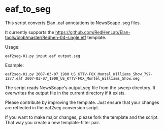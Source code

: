 # eaf_to_seg
This script converts Elan .eaf annotations to NewsScape .seg files.

It currently supports the https://github.com/RedHenLab/Elan-tools/blob/master/Redhen-04-single.etf template.

Usage:

	eaf2seg-01.py input.eaf output.seg

Example:

	eaf2seg-01.py 2007-03-07_1900_US_KTTV-FOX_Montel_Williams_Show_797-1277.eaf 2007-03-07_1900_US_KTTV-FOX_Montel_Williams_Show.seg

The script reads NewsScape's output.seg file from the sweep directory.
It overwrites the output file in the current directory if it exists.

Please contribute by improving the template. Just ensure that your changes are reflected in the eaf2seg conversion script.

If you want to make major changes, please fork the template and the script. That way you create a new template-filter pair.

